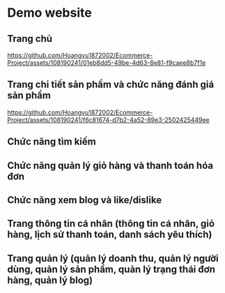# Demo website

## Trang chủ
https://github.com/Hoangvu1872002/Ecommerce-Project/assets/108190241/01eb8dd5-49be-4d63-8e81-f9caee8b7f1e

## Trang chi tiết sản phẩm và chức năng đánh giá sản phẩm
https://github.com/Hoangvu1872002/Ecommerce-Project/assets/108190241/f6c81674-d7b2-4a52-89e3-2502425449ee

## Chức năng tìm kiếm

## Chức năng quản lý giỏ hàng và thanh toán hóa đơn

## Chức năng xem blog và like/dislike

## Trang thông tin cá nhân (thông tin cá nhân, giỏ hàng, lịch sử thanh toán, danh sách yêu thích)

## Trang quản lý (quản lý doanh thu, quản lý người dùng, quản lý sản phẩm, quản lý trạng thái đơn hàng, quản lý blog)
